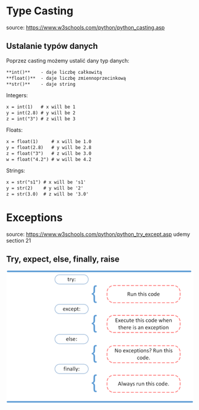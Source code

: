 # Type Casting
source: https://www.w3schools.com/python/python_casting.asp

## Ustalanie typów danych
Poprzez casting możemy ustalić dany typ danych:
```
**int()**    - daje liczbę całkowitą
**float()**  - daje liczbę zmiennoprzecinkową
**str()**    - daje string
```

Integers:
```
x = int(1)   # x will be 1
y = int(2.8) # y will be 2
z = int("3") # z will be 3
```

Floats:
```
x = float(1)     # x will be 1.0
y = float(2.8)   # y will be 2.8
z = float("3")   # z will be 3.0
w = float("4.2") # w will be 4.2
```

Strings:
```
x = str("s1") # x will be 's1'
y = str(2)    # y will be '2'
z = str(3.0)  # z will be '3.0'
```

# Exceptions
source: https://www.w3schools.com/python/python_try_except.asp
udemy section 21

## Try, expect, else, finally, raise

![](exceptions.png "exceptions")
